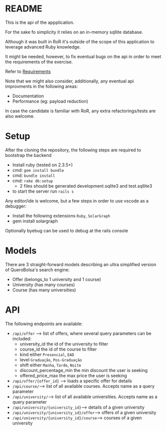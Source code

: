 # README

This is the api of the appplication.

For the sake fo simplicity it relies on an in-memory sqllite database.

Although it was built in RoR it's outside of the scope of this application to leverage advanced
Ruby knowledge.

It might be needed, however, to fix eventual bugs on the api in order to meet the requirements of the exercise.

Refer to [Requirements](../../Requirements.md)


Note that we might also consider, additionally, any eventual api improvments in the following areas:

* Documentation
* Performance (eg: payload reduction)

In case the candidate is familiar with RoR,
any extra refactorings/tests are also welcome.


# Setup

After the cloning the repository, the following steps are required to bootstrap the backend

* Install ruby (tested on 2.3.5+)
* cmd: `gem install bundle`
* cmd: `bundle install`
* cmd: `rake db:setup`
  * 2 files should be generated development.sqlite3 and test.sqllite3
* to start the server run `rails s`

Any editor/ide is welcome, but a few steps in order to use vscode as a debugger:

* Install the following extensions `Ruby`, `SolarGraph`
* gem install solargraph

Optionally byebug can be used to debug at the rails console


# Models

There are 3 straight-forward models describing an ultra simplified version of QueroBolsa's search engine:

* Offer (belongs_to 1 university and 1 course)
* University (has many courses)
* Course (has many universities)

# API

The following endpoints are available:

* `/api/offer` --> list of offers, where several query parameters can be included:
  * university_id the id of the university to filter
  * course_id the id of the course to filter
  * kind either `Presencial`, `EAD`
  * level `Graduação`, `Pos-Graduação`
  * shift either `Manha`, `Tarde`, `Noite`
  * discount_percentage_min the min discount the user is seeking
  * offered_price_max the max price the user is seeking
* `/api/offer/{offer_id}` --> loads a specific offer for details
* `/api/course/`--> list of all available courses. Accepts name as a query parameter
* `/api/university/`--> list of all available universities. Accepts name as a query parameter
* `/api/university/{university_id}`--> details of a given university
* `/api/university/{university_id}/offer`--> offers of a given university
* `/api/university/{university_id}/course`--> courses of a given university
